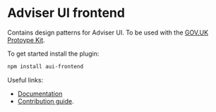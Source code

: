 # Adviser UI frontend

Contains design patterns for Adviser UI. To be used with the [GOV.UK Protoype Kit]("https://prototype-kit.service.gov.uk/docs/").

To get started install the plugin:

```bash
npm install aui-frontend
```

Useful links:

- [Documentation]("docs/01-Homepage.md")
- [Contribution guide]("CONTRIBUTING.md").
